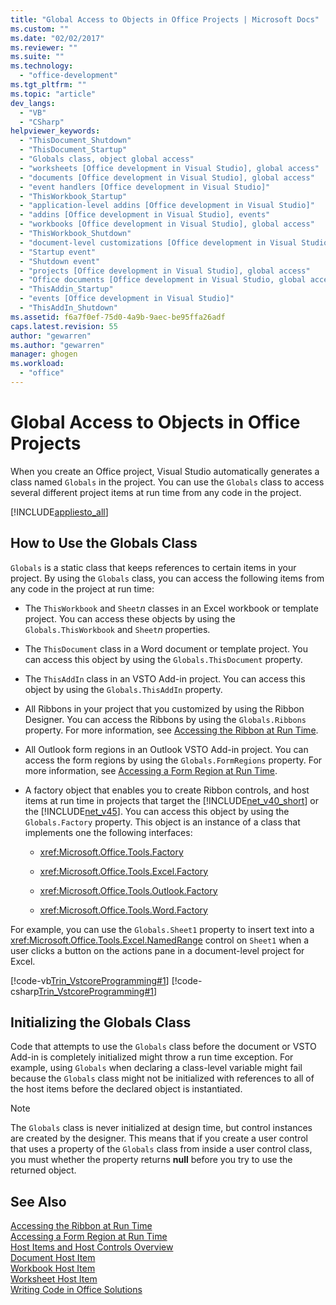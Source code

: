 ```yaml
---
title: "Global Access to Objects in Office Projects | Microsoft Docs"
ms.custom: ""
ms.date: "02/02/2017"
ms.reviewer: ""
ms.suite: ""
ms.technology: 
  - "office-development"
ms.tgt_pltfrm: ""
ms.topic: "article"
dev_langs: 
  - "VB"
  - "CSharp"
helpviewer_keywords: 
  - "ThisDocument_Shutdown"
  - "ThisDocument_Startup"
  - "Globals class, object global access"
  - "worksheets [Office development in Visual Studio], global access"
  - "documents [Office development in Visual Studio], global access"
  - "event handlers [Office development in Visual Studio]"
  - "ThisWorkbook_Startup"
  - "application-level addins [Office development in Visual Studio]"
  - "addins [Office development in Visual Studio], events"
  - "workbooks [Office development in Visual Studio], global access"
  - "ThisWorkbook_Shutdown"
  - "document-level customizations [Office development in Visual Studio]"
  - "Startup event"
  - "Shutdown event"
  - "projects [Office development in Visual Studio], global access"
  - "Office documents [Office development in Visual Studio, global access"
  - "ThisAddin_Startup"
  - "events [Office development in Visual Studio]"
  - "ThisAddIn_Shutdown"
ms.assetid: f6a7f0ef-75d0-4a9b-9aec-be95ffa26adf
caps.latest.revision: 55
author: "gewarren"
ms.author: "gewarren"
manager: ghogen
ms.workload: 
  - "office"
---
```

# Global Access to Objects in Office Projects
  When you create an Office project, Visual Studio automatically generates a class named `Globals` in the project. You can use the `Globals` class to access several different project items at run time from any code in the project.  
  
 [!INCLUDE[appliesto_all](../vsto/includes/appliesto-all-md.md)]  
  
## How to Use the Globals Class  
 `Globals` is a static class that keeps references to certain items in your project. By using the `Globals` class, you can access the following items from any code in the project at run time:  
  
-   The `ThisWorkbook` and `Sheet`*n* classes in an Excel workbook or template project. You can access these objects by using the `Globals.ThisWorkbook` and `Sheet`*n* properties.  
  
-   The `ThisDocument` class in a Word document or template project. You can access this object by using the `Globals.ThisDocument` property.  
  
-   The `ThisAddIn` class in an VSTO Add-in project. You can access this object by using the `Globals.ThisAddIn` property.  
  
-   All Ribbons in your project that you customized by using the Ribbon Designer. You can access the Ribbons by using the `Globals.Ribbons` property. For more information, see [Accessing the Ribbon at Run Time](../vsto/accessing-the-ribbon-at-run-time.md).  
  
-   All Outlook form regions in an Outlook VSTO Add-in project. You can access the form regions by using the `Globals.FormRegions` property. For more information, see [Accessing a Form Region at Run Time](../vsto/accessing-a-form-region-at-run-time.md).  
  
-   A factory object that enables you to create Ribbon controls, and host items at run time in projects that target the [!INCLUDE[net_v40_short](../sharepoint/includes/net-v40-short-md.md)] or the [!INCLUDE[net_v45](../vsto/includes/net-v45-md.md)]. You can access this object by using the `Globals.Factory` property. This object is an instance of a class that implements one the following interfaces:  
  
    -   <xref:Microsoft.Office.Tools.Factory>  
  
    -   <xref:Microsoft.Office.Tools.Excel.Factory>  
  
    -   <xref:Microsoft.Office.Tools.Outlook.Factory>  
  
    -   <xref:Microsoft.Office.Tools.Word.Factory>  
  
 For example, you can use the `Globals.Sheet1` property to insert text into a <xref:Microsoft.Office.Tools.Excel.NamedRange> control on `Sheet1` when a user clicks a button on the actions pane in a document-level project for Excel.  
  
 [!code-vb[Trin_VstcoreProgramming#1](../vsto/codesnippet/VisualBasic/Trin_VstcoreProgrammingExcelVB/Sheet1.vb#1)]
 [!code-csharp[Trin_VstcoreProgramming#1](../vsto/codesnippet/CSharp/Trin_VstcoreProgrammingExcelCS/Sheet1.cs#1)]  
  
## Initializing the Globals Class  
 Code that attempts to use the `Globals` class before the document or VSTO Add-in is completely initialized might throw a run time exception. For example, using `Globals` when declaring a class-level variable might fail because the `Globals` class might not be initialized with references to all of the host items before the declared object is instantiated.  
  
> [!NOTE]  
>  The `Globals` class is never initialized at design time, but control instances are created by the designer. This means that if you create a user control that uses a property of the `Globals` class from inside a user control class, you must whether the property returns **null** before you try to use the returned object.  
  
## See Also  
 [Accessing the Ribbon at Run Time](../vsto/accessing-the-ribbon-at-run-time.md)   
 [Accessing a Form Region at Run Time](../vsto/accessing-a-form-region-at-run-time.md)   
 [Host Items and Host Controls Overview](../vsto/host-items-and-host-controls-overview.md)   
 [Document Host Item](../vsto/document-host-item.md)   
 [Workbook Host Item](../vsto/workbook-host-item.md)   
 [Worksheet Host Item](../vsto/worksheet-host-item.md)   
 [Writing Code in Office Solutions](../vsto/writing-code-in-office-solutions.md)  
  
  